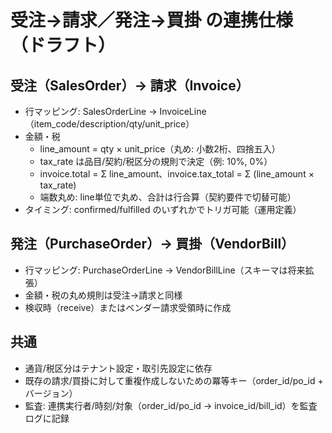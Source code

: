 # 受注→請求／発注→買掛 の連携仕様（ドラフト）

## 受注（SalesOrder）→ 請求（Invoice）
- 行マッピング: SalesOrderLine → InvoiceLine（item_code/description/qty/unit_price）
- 金額・税
  - line_amount = qty × unit_price（丸め: 小数2桁、四捨五入）
  - tax_rate は品目/契約/税区分の規則で決定（例: 10%, 0%）
  - invoice.total = Σ line_amount、invoice.tax_total = Σ (line_amount × tax_rate)
  - 端数丸め: line単位で丸め、合計は行合算（契約要件で切替可能）
- タイミング: confirmed/fulfilled のいずれかでトリガ可能（運用定義）

## 発注（PurchaseOrder）→ 買掛（VendorBill）
- 行マッピング: PurchaseOrderLine → VendorBillLine（スキーマは将来拡張）
- 金額・税の丸め規則は受注→請求と同様
- 検収時（receive）またはベンダー請求受領時に作成

## 共通
- 通貨/税区分はテナント設定・取引先設定に依存
- 既存の請求/買掛に対して重複作成しないための冪等キー（order_id/po_id + バージョン）
- 監査: 連携実行者/時刻/対象（order_id/po_id → invoice_id/bill_id）を監査ログに記録
